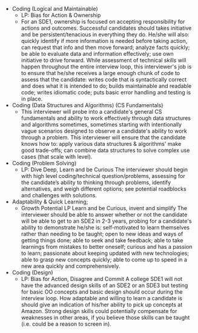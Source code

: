 * Coding (Logical and Maintainable) 
    * LP: Bias for Action & Ownership	
    * For an SDE1, ownership is focused on accepting responsibility for actions and outcomes. Successful candidates should takes initiative and be persistent/tenacious in everything they do. He/she will also: quickly identify if more information is needed before taking action, can request that info and then move forward; analyze facts quickly; be able to evaluate data and information effectively; use own initiative to drive forward. While assessment of technical skills will happen throughout the entire interview loop, this interviewer's job is to ensure that he/she receives a large enough chunk of code to assess that the candidate: writes code that is syntactically correct and does what it is intended to do; builds maintainable and readable code; writes idiomatic code; puts basic error handling and testing is in place.
* Coding (Data Structures and Algorithms) (CS Fundamentals)	
    * This interviewer will probe into a candidate's general CS fundamentals and ability to work effectively through data structures and algorithms sometimes, sometimes starting with intentionally vague scenarios designed to observe a candidate's ability to work through a problem. This interviewer will ensure that the candidate knows how to: apply various data structures & algorithms' make good trade-offs; can combine data structures to solve complex use cases (that scale with level).
* Coding (Problem Solving) 
    * LP: Dive Deep, Learn and be Curious	The interviewer should begin with high level coding/technical question/problems, assessing for the candidate’s ability to thinking through problems, identify alternatives, and weigh different options; see potential roadblocks and challenges with solutions.
* Adaptability & Quick Learning; 
    * Growth Potential LP Learn and be Curious, invent and simplify	The interviewer should be able to answer whether or not the candidate will be able to get to an SDE2 in 2-3 years, probing for a candidate's ability to demonstrate he/she is: self-motivated to learn themselves rather than needing to be taught; open to new ideas and ways of getting things done; able to seek and take feedback; able to take learnings from mistakes to better oneself; curious and has a passion to learn; passionate about keeping updated with new technologies; able to grasp new concepts quickly; able to come up to speed in a new area quickly and comprehensively.
* Coding (Design) 
    * LP: Bias for Action, Disagree and Commit	A college SDE1 will not have the advanced design skills of an SDE2 or an SDE3 but testing for basic OO concepts and basic design should occur during the interview loop. How adaptable and willing to learn a candidate is should give an indication of his/her ability to pick up concepts at Amazon. Strong design skills could potentially compensate for weaknesses in other areas, if you believe those skills can be taught (i.e. could be a reason to screen in).